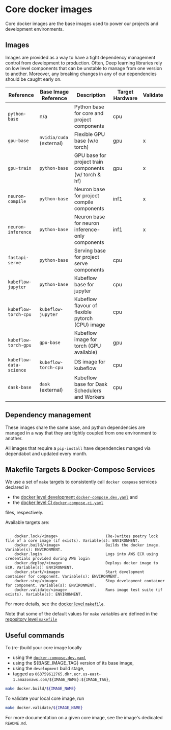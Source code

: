 # Core docker images

Core docker images are the base images used to power our projects and development environments.

## Images

Images are provided as a way to have a tight dependency management control from development to
production. Often, Deep learning libraries rely on low level components that can be unstable to
manage from one version to another. Moreover, any breaking changes in any of our dependencies
should be caught early on.


| Reference                | Base Image Reference        | Description                                            | Target Hardware | Validate |
| ------------------------ | ----------------------------| ------------------------------------------------------ | --------------- | -------- |
| `python-base`            | n/a                         | Python base for core and project components            | cpu             |          |
| `gpu-base`               | `nvidia/cuda` (external)    | Flexible GPU base (w/o torch)                          | gpu             |     x    |
| `gpu-train`              | `python-base`               | GPU base for project train components (w/ torch & hf)  | gpu             |     x    |
| `neuron-compile`         | `python-base`               | Neuron base for project compile components             | inf1            |     x    |
| `neuron-inference`       | `python-base`               | Neuron base for neuron inference-only components       | inf1            |     x    |
| `fastapi-serve`          | `python-base`               | Serving base for project serve components              | cpu             |          |
| `kubeflow-jupyter`       | `python-base`               | Kubeflow base for jupyter                              | cpu             |          |
| `kubeflow-torch-cpu`     | `kubeflow-jupyter`          | Kubeflow flavour of flexible pytorch (CPU) image       | cpu             |          |
| `kubeflow-torch-gpu`     | `gpu-base`                  | Kubeflow image for torch (GPU available)               | gpu             |          |
| `kubeflow-data-science`  | `kubeflow-torch-cpu`        | DS image for kubeflow                                  | cpu             |          |
| `dask-base`              | `dask` (external)           | Kubeflow base for Dask Schedulers and Workers          | cpu             |          |

## Dependency management

These images share the same base, and python dependencies are managed in a way that they are tightly
 coupled from one environment to another.

All images that require a `pip-install` have dependencies manged via dependabot and updated every
month.


## Makefile Targets & Docker-Compose Services

We use a set of `make` targets to consistently call `docker compose` services declared in
- the [docker level development `docker-compose.dev.yaml`](./docker-compose.dev.yaml) and
- the [docker level CI `docker-compose.ci.yaml`](./docker-compose.ci.yaml)

files, respectively.

Available targets are:

```text

    docker.lock/<image>                     (Re-)writes poetry lock file of a core image (if exists). Variable(s): ENVIRONMENT.
    docker.build/<image>                    Builds the docker image. Variable(s): ENVIRONMENT.
    docker.login                            Logs into AWS ECR using credentials provided during AWS login
    docker.deploy/<image>                   Deploys docker image to ECR. Variable(s): ENVIRONMENT.
    docker.start/<image>                    Start development container for component. Variable(s): ENVIRONMENT.
    docker.stop/<image>                     Stop development container for component. Variable(s): ENVIRONMENT.
    docker.validate/<image>                 Runs image test suite (if exists). Variable(s): ENVIRONMENT.

```

For more details, see the [docker level `makefile`](./makefile.mk).

Note that some of the default values for `make` variables are defined in the
[repository level `makefile`](../Makefile)

## Useful commands

To (re-)build your core image locally

- using the [`docker-compose.dev.yaml`](./docker-compose.dev.yaml)
- using the ${BASE_IMAGE_TAG} version of its base image,
- using the `development` build stage,
- tagged as `063759612765.dkr.ecr.us-east-1.amazonaws.com/${IMAGE_NAME}:${IMAGE_TAG}`,

```bash
make docker.build/${IMAGE_NAME}
```

To validate your local core image, run

```bash
make docker.validate/${IMAGE_NAME}
```

For more documentation on a given core image, see the image's dedicated `README.md`.

